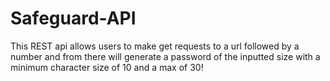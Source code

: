 # Safeguard-API
This REST api allows users to make get requests to a url followed by a number and from there will generate a password of the inputted size with a minimum character size of 10 and a max of 30!
